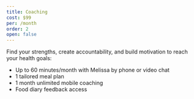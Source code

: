 ```yaml
---
title: Coaching
cost: $99
per: /month
order: 2
open: false
---
```


Find your strengths, create accountability, and build motivation to reach your health goals:

* Up to 60 minutes/month with Melissa by phone or video chat
* 1 tailored meal plan
* 1 month unlimited mobile coaching
* Food diary feedback access
